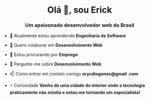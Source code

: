 <h1 align="center">Olá 👋, sou Erick</h1>
<h3 align="center">Um apaixonado desenvolvedor web do Brasil</h3>

- 🌱 Atualmente estou aprendendo **Engenharia de Software**

- 👯 Quero colaborar em **Desenvolvimento Web**

- 🤝 Estou procurando por **Emprego**

- 💬 Pergunte-me sobre **Desenvolvimento Web**

- 📫 Como entrar em contato comigo **erycdiogenes@gmail .com**

- ⚡ Curiosidade **Venho de uma cidade do interior onde a tecnologia praticamente não existia e estou me tornando um especialista!**


